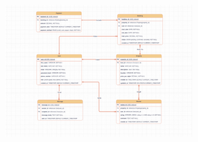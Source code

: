 ![AiBnB Clone ER Diagram](https://github.com/keglostephane/alx-airbnb-database/blob/aa10d5c78b0de10d18ebb6ac4fde6ea0add2df7b/img/ER_Diagram.png "ER Diagram")

